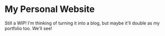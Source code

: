 # My Personal Website

Still a WIP! I'm thinking of turning it into a blog, but maybe it'll double as my portfolio too. We'll see!
